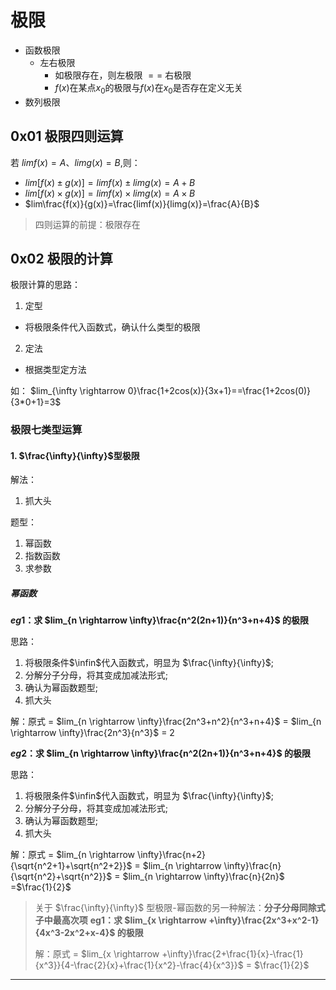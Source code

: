# 极限

- 函数极限
  - 左右极限
    - 如极限存在，则左极限 $==$ 右极限
    - $f(x)$在某点$x_0$的极限与$f(x)$在$x_0$是否存在定义无关
- 数列极限

## 0x01 极限四则运算

若 $limf(x)=A$、$limg(x)=B$,则：
- $lim[f(x) \pm g(x)]=limf(x) \pm limg(x)=A+B$
- $lim[f(x) × g(x)] = limf(x) × limg(x)=A×B$
- $lim\frac{f(x)}{g(x)}=\frac{limf(x)}{limg(x)}=\frac{A}{B}$

> 四则运算的前提：极限存在

## 0x02 极限的计算

极限计算的思路：
1. 定型
  - 将极限条件代入函数式，确认什么类型的极限
2. 定法
  - 根据类型定方法

如：
$lim_{\infty \rightarrow 0}\frac{1+2cos(x)}{3x+1}==\frac{1+2cos(0)}{3*0+1}=3$

### 极限七类型运算
#### 1. $\frac{\infty}{\infty}$型极限

解法：
1. 抓大头
   
题型：
1. 幂函数  
2. 指数函数
3. 求参数

##### 幂函数

**$eg1$：求 $lim_{n \rightarrow \infty}\frac{n^2(2n+1)}{n^3+n+4}$ 的极限**

思路：
1. 将极限条件$\infin$代入函数式，明显为 $\frac{\infty}{\infty}$;
2. 分解分子分母，将其变成加减法形式;
3. 确认为幂函数题型;
4. 抓大头

解：原式 
= $lim_{n \rightarrow \infty}\frac{2n^3+n^2}{n^3+n+4}$
= $lim_{n \rightarrow \infty}\frac{2n^3}{n^3}$
= 2


**$eg2$：求 $lim_{n \rightarrow \infty}\frac{n^2(2n+1)}{n^3+n+4}$ 的极限**

思路：
1. 将极限条件$\infin$代入函数式，明显为 $\frac{\infty}{\infty}$;
2. 分解分子分母，将其变成加减法形式;
3. 确认为幂函数题型;
4. 抓大头

解：原式 
= $lim_{n \rightarrow \infty}\frac{n+2}{\sqrt{n^2+1}+\sqrt{n^2+2}}$
= $lim_{n \rightarrow \infty}\frac{n}{\sqrt{n^2}+\sqrt{n^2}}$
= $lim_{n \rightarrow \infty}\frac{n}{2n}$
=$\frac{1}{2}$


> 关于 $\frac{\infty}{\infty}$ 型极限-幂函数的另一种解法：**分子分母同除式子中最高次项**
 **eg1：求 $lim_{x \rightarrow +\infty}\frac{2x^3+x^2-1}{4x^3-2x^2+x-4}$ 的极限**
>
> 解：原式
= $lim_{x \rightarrow +\infty}\frac{2+\frac{1}{x}-\frac{1}{x^3}}{4-\frac{2}{x}+\frac{1}{x^2}-\frac{4}{x^3}}$ 
= $\frac{1}{2}$

--- 

